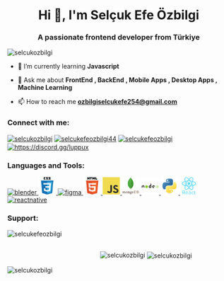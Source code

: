 <h1 align="center">Hi 👋, I'm Selçuk Efe Özbilgi</h1>
<h3 align="center">A passionate frontend developer from Türkiye</h3>

<p align="left"> <img src="https://komarev.com/ghpvc/?username=selcukozbilgi&label=Profile%20views&color=0e75b6&style=flat-square" alt="selcukozbilgi" /> </p>

- 🌱 I’m currently learning **Javascript**

- 💬 Ask me about **FrontEnd , BackEnd , Mobile Apps , Desktop Apps , Machine Learning**

- 📫 How to reach me **ozbilgiselcukefe254@gmail.com**

<h3 align="left">Connect with me:</h3>
<p align="left">
<a href="https://twitter.com/selcukozbilgi" target="blank"><img align="center" src="https://raw.githubusercontent.com/rahuldkjain/github-profile-readme-generator/master/src/images/icons/Social/twitter.svg" alt="selcukozbilgi" height="30" width="40" /></a>
<a href="https://instagram.com/selcukefeozbilgi44" target="blank"><img align="center" src="https://raw.githubusercontent.com/rahuldkjain/github-profile-readme-generator/master/src/images/icons/Social/instagram.svg" alt="selcukefeozbilgi44" height="30" width="40" /></a>
<a href="https://www.behance.net/selcukefeozbilgi" target="blank"><img align="center" src="https://raw.githubusercontent.com/rahuldkjain/github-profile-readme-generator/master/src/images/icons/Social/behance.svg" alt="selcukefeozbilgi" height="30" width="40" /></a>
<a href="https://discord.gg/https://discord.gg/luppux" target="blank"><img align="center" src="https://raw.githubusercontent.com/rahuldkjain/github-profile-readme-generator/master/src/images/icons/Social/discord.svg" alt="https://discord.gg/luppux" height="30" width="40" /></a>
</p>

<h3 align="left">Languages and Tools:</h3>
<p align="left"> <a href="https://www.blender.org/" target="_blank" rel="noreferrer"> <img src="https://download.blender.org/branding/community/blender_community_badge_white.svg" alt="blender" width="40" height="40"/> </a> <a href="https://www.w3schools.com/css/" target="_blank" rel="noreferrer"> <img src="https://raw.githubusercontent.com/devicons/devicon/master/icons/css3/css3-original-wordmark.svg" alt="css3" width="40" height="40"/> </a> <a href="https://www.figma.com/" target="_blank" rel="noreferrer"> <img src="https://www.vectorlogo.zone/logos/figma/figma-icon.svg" alt="figma" width="40" height="40"/> </a> <a href="https://www.w3.org/html/" target="_blank" rel="noreferrer"> <img src="https://raw.githubusercontent.com/devicons/devicon/master/icons/html5/html5-original-wordmark.svg" alt="html5" width="40" height="40"/> </a> <a href="https://developer.mozilla.org/en-US/docs/Web/JavaScript" target="_blank" rel="noreferrer"> <img src="https://raw.githubusercontent.com/devicons/devicon/master/icons/javascript/javascript-original.svg" alt="javascript" width="40" height="40"/> </a> <a href="https://www.mongodb.com/" target="_blank" rel="noreferrer"> <img src="https://raw.githubusercontent.com/devicons/devicon/master/icons/mongodb/mongodb-original-wordmark.svg" alt="mongodb" width="40" height="40"/> </a> <a href="https://nodejs.org" target="_blank" rel="noreferrer"> <img src="https://raw.githubusercontent.com/devicons/devicon/master/icons/nodejs/nodejs-original-wordmark.svg" alt="nodejs" width="40" height="40"/> </a> <a href="https://www.python.org" target="_blank" rel="noreferrer"> <img src="https://raw.githubusercontent.com/devicons/devicon/master/icons/python/python-original.svg" alt="python" width="40" height="40"/> </a> <a href="https://reactjs.org/" target="_blank" rel="noreferrer"> <img src="https://raw.githubusercontent.com/devicons/devicon/master/icons/react/react-original-wordmark.svg" alt="react" width="40" height="40"/> </a> <a href="https://reactnative.dev/" target="_blank" rel="noreferrer"> <img src="https://reactnative.dev/img/header_logo.svg" alt="reactnative" width="40" height="40"/> </a> </p>

<h3 align="left">Support:</h3>
<p><a href="https://www.buymeacoffee.com/selcukefeozbilgi"> <img align="left" src="https://cdn.buymeacoffee.com/buttons/v2/default-yellow.png" height="50" width="210" alt="selcukefeozbilgi" /></a></p><br><br>

<p><img align="left" src="https://github-readme-stats.vercel.app/api/top-langs?username=selcukozbilgi&show_icons=true&theme=dark&text_color=ffffff&hide_border=true&locale=en&layout=compact" alt="selcukozbilgi" /></p>

<p>&nbsp;<img align="center" src="https://github-readme-stats.vercel.app/api?username=selcukozbilgi&show_icons=true&theme=dark&title_color=ffffff&text_color=ffffff&bg_color=006af5&hide_border=true&locale=en" alt="selcukozbilgi" /></p>

<p><img align="center" src="https://github-readme-streak-stats.herokuapp.com/?user=selcukozbilgi&" alt="selcukozbilgi" /></p>
